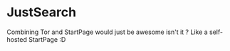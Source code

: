 # JustSearch
Combining Tor and StartPage would just be awesome isn't it ? Like a self-hosted StartPage :D
